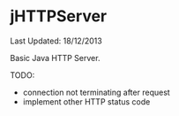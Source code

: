 jHTTPServer
===========

Last Updated: 18/12/2013

Basic Java HTTP Server.

TODO:
  - connection not terminating after request
  - implement other HTTP status code
